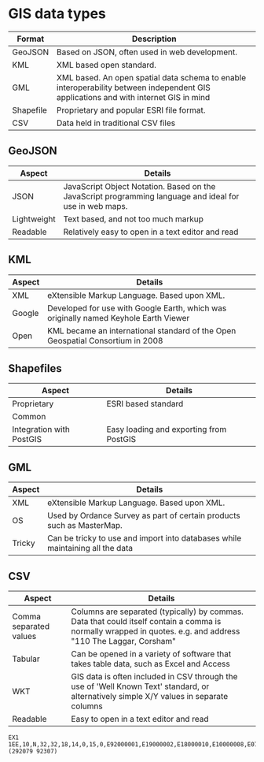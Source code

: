 GIS data types
==============

| Format | Description |
| ------ | ----------- |
| GeoJSON | Based on JSON, often used in web development. |
| KML | XML based open standard. |
| GML | XML based.  An open spatial data schema to enable interoperability between independent GIS applications and with internet GIS in mind |
| Shapefile | Proprietary and popular ESRI file format. |
| CSV | Data held in traditional CSV files |

GeoJSON
-------

| Aspect | Details |
| ------ | ------- |
| JSON | JavaScript Object Notation.  Based on the JavaScript programming language and ideal for use in web maps.   |
| Lightweight | Text based, and not too much markup |
| Readable | Relatively easy to open in a text editor and read |


KML
---

| Aspect | Details |
| ------ | ------- |
| XML | eXtensible Markup Language.  Based upon XML.  |
| Google | Developed for use with Google Earth, which was originally named Keyhole Earth Viewer |
| Open | KML became an international standard of the Open Geospatial Consortium in 2008 |


Shapefiles
----------

| Aspect | Details |
| ------ | ------- |
| Proprietary | ESRI based standard |
| Common |
| Integration with PostGIS | Easy loading and exporting from PostGIS |


GML
---

| Aspect | Details |
| ------ | ------- |
| XML | eXtensible Markup Language.  Based upon XML.  |
| OS | Used by Ordance Survey as part of certain products such as MasterMap. |
| Tricky | Can be tricky to use and import into databases while maintaining all the data |

CSV
---

| Aspect | Details |
| ------ | ------- |
| Comma separated values | Columns are separated (typically) by commas.  Data that could itself contain a comma is normally wrapped in quotes.  e.g. and address "110 The Laggar, Corsham" |
| Tabular | Can be opened in a variety of software that takes table data, such as Excel and Access |
| WKT | GIS data is often included in CSV through the use of 'Well Known Text' standard, or alternatively simple X/Y values in separate columns |
| Readable | Easy to open in a text editor and read |

```CSV
EX1 1EE,10,N,32,32,18,14,0,15,0,E92000001,E19000002,E18000010,E10000008,E07000041,E05003502,S,POINT (292079 92307)
```

